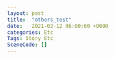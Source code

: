 ```yaml
---
layout: post
title:  "others_test"
date:   2021-02-12 06:00:00 +0000
categories: Etc
Tags: Story Etc
SceneCode: []
---
```

